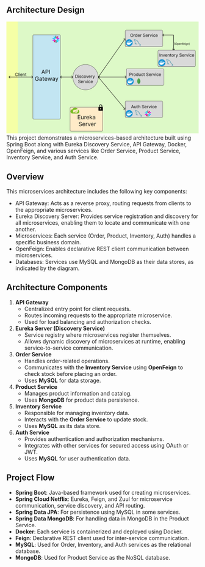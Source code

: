 ## Architecture Design
![alt text](https://github.com/N-E-I-L-S/ShoppingMicroservices/blob/master/Architecture_diagram.png)
This project demonstrates a microservices-based architecture built using Spring Boot along with Eureka Discovery Service, API Gateway, Docker, OpenFeign, and various services like Order Service, Product Service, Inventory Service, and Auth Service.

## Overview
This microservices architecture includes the following key components:
<ul>
<li>API Gateway: Acts as a reverse proxy, routing requests from clients to the appropriate microservices.</li>
<li>Eureka Discovery Server: Provides service registration and discovery for all microservices, enabling them to locate and communicate with one another.</li>
<li>Microservices: Each service (Order, Product, Inventory, Auth) handles a specific business domain.</li>
<li>OpenFeign: Enables declarative REST client communication between microservices.</li>
<li>Databases: Services use MySQL and MongoDB as their data stores, as indicated by the diagram.</li>
</ul>

## Architecture Components

<ol>
        <li>
            <strong>API Gateway</strong>
            <ul>
                <li>Centralized entry point for client requests.</li>
                <li>Routes incoming requests to the appropriate microservice.</li>
                <li>Used for load balancing and authorization checks.</li>
            </ul>
        </li>
        <li>
            <strong>Eureka Server (Discovery Service)</strong>
            <ul>
                <li>Service registry where microservices register themselves.</li>
                <li>Allows dynamic discovery of microservices at runtime, enabling service-to-service communication.</li>
            </ul>
        </li>
        <li>
            <strong>Order Service</strong>
            <ul>
                <li>Handles order-related operations.</li>
                <li>Communicates with the <strong>Inventory Service</strong> using <strong>OpenFeign</strong> to check stock before placing an order.</li>
                <li>Uses <strong>MySQL</strong> for data storage.</li>
            </ul>
        </li>
        <li>
            <strong>Product Service</strong>
            <ul>
                <li>Manages product information and catalog.</li>
                <li>Uses <strong>MongoDB</strong> for product data persistence.</li>
            </ul>
        </li>
        <li>
            <strong>Inventory Service</strong>
            <ul>
                <li>Responsible for managing inventory data.</li>
                <li>Interacts with the <strong>Order Service</strong> to update stock.</li>
                <li>Uses <strong>MySQL</strong> as its data store.</li>
            </ul>
        </li>
        <li>
            <strong>Auth Service</strong>
            <ul>
                <li>Provides authentication and authorization mechanisms.</li>
                <li>Integrates with other services for secured access using OAuth or JWT.</li>
                <li>Uses <strong>MySQL</strong> for user authentication data.</li>
            </ul>
        </li>
    </ol>

## Project Flow
    
<ul>
        <li><strong>Spring Boot</strong>: Java-based framework used for creating microservices.</li>
        <li><strong>Spring Cloud Netflix</strong>: Eureka, Feign, and Zuul for microservice communication, service discovery, and API routing.</li>
        <li><strong>Spring Data JPA</strong>: For persistence using MySQL in some services.</li>
        <li><strong>Spring Data MongoDB</strong>: For handling data in MongoDB in the Product Service.</li>
        <li><strong>Docker</strong>: Each service is containerized and deployed using Docker.</li>
        <li><strong>Feign</strong>: Declarative REST client used for inter-service communication.</li>
        <li><strong>MySQL</strong>: Used for Order, Inventory, and Auth services as the relational database.</li>
        <li><strong>MongoDB</strong>: Used for Product Service as the NoSQL database.</li>
</ul>
